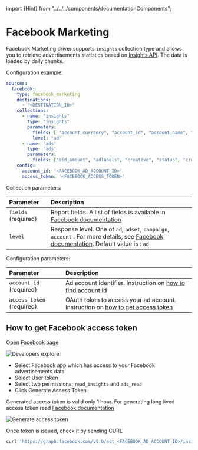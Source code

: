 import {Hint} from "../../../components/documentationComponents";

# Facebook Marketing

Facebook Marketing driver supports `insights` collection type and allows you to retrieve advertisements statistics based on [Insights API](https://developers.facebook.com/docs/marketing-api/insights/?locale=en_EN). The data is loaded by daily chunks.

Configuration example:

```yaml
sources:
  facebook:
    type: facebook_marketing
    destinations:
      - "<DESTINATION_ID>"
    collections:
      - name: "insights"
        type: "insights"
        parameters:
          fields: [ "account_currency", "account_id", "account_name", "ad_id", "ad_name", "adset_id", "adset_name", "campaign_id", "campaign_name", "objective", "buying_type","cpc", "cpm", "cpp", "ctr", "estimated_ad_recall_rate", "estimated_ad_recallers", "reach", "unique_clicks", "unique_ctr", "frequency", "actions", "conversions", "spend", "impressions" ]
          level: "ad"
      - name: 'ads'
        type: 'ads'
        parameters:
          fields: ["bid_amount", "adlabels", "creative", "status", "created_time", "updated_time", "targeting", "effective_status", "campaign_id", "adset_id", "conversion_specs", "recommendations", "id", "bid_info", "last_updated_by_app_id", "tracking_specs", "bid_type", "name", "account_id", "source_ad_id"]
    config:
      account_id: '<FACEBOOK_AD_ACCOUNT_ID>'
      access_token: '<FACEBOOK_ACCESS_TOKEN>'
```

Collection parameters:

| Parameter  | Description |
| :-------   | :---------  |
| `fields` (required)   | Report fields. A list of fields is available in [Facebook documentation](https://developers.facebook.com/docs/marketing-api/insights/parameters/v9.0#fields) |
| `level`    | Response level. One of `ad`, `adset`, `campaign`, `account` . For more details, see [Facebook documentation](https://developers.facebook.com/docs/marketing-api/reference/adgroup/insights/). Default value is : `ad` |

Configuration parameters:

| Parameter | Description |
| :--- | :--- |
| `account_id`  (required) | Ad account identifier. Instruction on [how to find account id](https://www.facebook.com/business/help/1492627900875762) |
| `access_token` (required) | OAuth token to access your ad account. Instruction on [how to get access token](/docs/sources-configuration/facebook-marketing#how-to-get-access-token) |


## How to get Facebook access token

Open [Facebook page](https://developers.facebook.com/tools/explorer)

![Developers explorer](/img/docs/developers-facebook.png)

- Select Facebook app which has access to your Facebook advertisements data
- Select User token
- Select two permissions: `read_insights` and `ads_read`
- Click Generate Access Token

<Hint>
    Generated access token is valid only 1 hour. For generating long lived access token read <a href="https://developers.facebook.com/docs/pages/access-tokens/#get-a-long-lived-user-access-token">Facebook documentation</a>
</Hint>

![Generate access token](/img/docs/token-generator.png)

Once token is issued, check it by sending CURL

```bash
curl 'https://graph.facebook.com/v9.0/act_<FACEBOOK_AD_ACCOUNT_ID>/insights?access_token=<FACEBOOK_ACCESS_TOKEN>'
```
